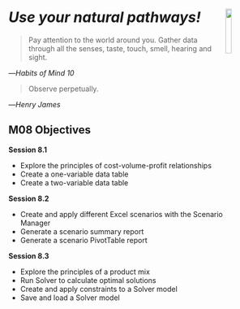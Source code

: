 # _Use your natural pathways!_ <img align="right" src="../images/habits/gathering_data_through_all_senses.jpg" width="15%" height="15%" />
> Pay attention to the world around you. Gather data through all the senses, taste, touch, smell, hearing and sight.

—_Habits of Mind 10_

> Observe perpetually.

—_Henry James_

## M08 Objectives

**Session 8.1**
*   Explore the principles of cost-volume-profit relationships
*   Create a one-variable data table
*   Create a two-variable data table

**Session 8.2**
*   Create and apply different Excel scenarios with the Scenario Manager
*   Generate a scenario summary report
*   Generate a scenario PivotTable report

**Session 8.3**
*   Explore the principles of a product mix
*   Run Solver to calculate optimal solutions
*   Create and apply constraints to a Solver model
*   Save and load a Solver model
